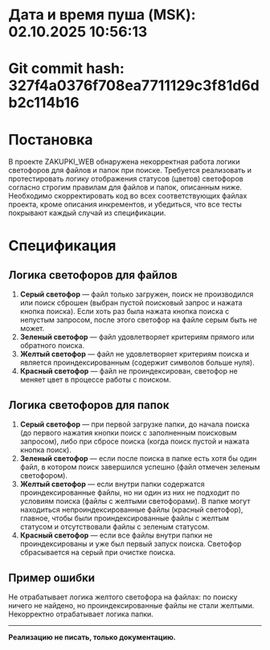 # Дата и время пуша (MSK): 02.10.2025 10:56:13
# Git commit hash: 327f4a0376f708ea7711129c3f81d6db2c114b16
# Постановка

В проекте ZAKUPKI_WEB обнаружена некорректная работа логики светофоров для файлов и папок при поиске. Требуется реализовать и протестировать логику отображения статусов (цветов) светофоров согласно строгим правилам для файлов и папок, описанным ниже. Необходимо скорректировать код во всех соответствующих файлах проекта, кроме описания инкрементов, и убедиться, что все тесты покрывают каждый случай из спецификации.

# Спецификация

## Логика светофоров для файлов

1. **Серый светофор** — файл только загружен, поиск не производился или поиск сброшен (выбран пустой поисковый запрос и нажата кнопка поиска). Если хоть раз была нажата кнопка поиска с непустым запросом, после этого светофор на файле серым быть не может.
2. **Зеленый светофор** — файл удовлетворяет критериям прямого или обратного поиска.
3. **Желтый светофор** — файл не удовлетворяет критериям поиска и является проиндексированным (содержит символов больше нуля).
4. **Красный светофор** — файл не проиндексирован, светофор не меняет цвет в процессе работы с поиском.

## Логика светофоров для папок

1. **Серый светофор** — при первой загрузке папки, до начала поиска (до первого нажатия кнопки поиск с заполненным поисковым запросом), либо при сбросе поиска (когда поиск пустой и нажата кнопка поиск).
2. **Зеленый светофор** — если после поиска в папке есть хотя бы один файл, в котором поиск завершился успешно (файл отмечен зеленым светофором).
3. **Желтый светофор** — если внутри папки содержатся проиндексированные файлы, но ни один из них не подходит по условиям поиска (файлы с желтыми светофорами). В папке могут находиться непроиндексированные файлы (красный светофор), главное, чтобы были проиндексированные файлы с желтым статусом и отсутствовали файлы с зеленым статусом.
4. **Красный светофор** — если все файлы внутри папки не проиндексированы и уже был первый запуск поиска. Светофор сбрасывается на серый при очистке поиска.

## Пример ошибки

Не отрабатывает логика желтого светофора на файлах: по поиску ничего не найдено, но проиндексированные файлы не стали желтыми. Некорректно отрабатывает логика папки.

---

**Реализацию не писать, только документацию.**